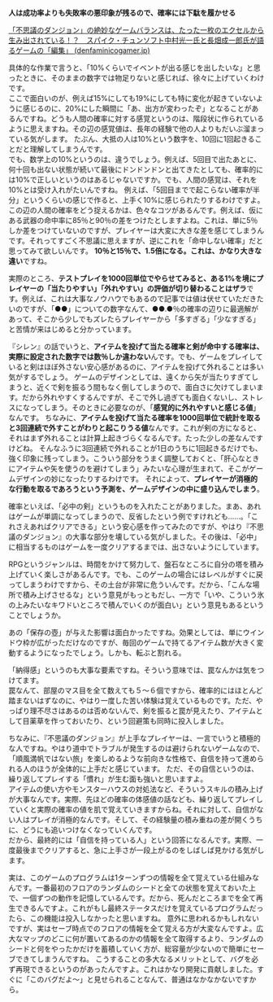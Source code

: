 **人は成功率よりも失敗率の悪印象が残るので、確率には下駄を履かせる**

[「不思議のダンジョン」の絶妙なゲームバランスは、たった一枚のエクセルから生み出されている！？　スパイク・チュンソフト中村光一氏と長畑成一郎氏が語るゲームの「編集」 (denfaminicogamer.jp)](https://news.denfaminicogamer.jp/projectbook/dungeon)

具体的な作業で言うと、「10%くらいでイベントが出る感じを出したいな」と思ったときに、そのままの数字では物足りないと感じれば、徐々に上げていくわけです。  
ここで面白いのが、例えば15%にしても19%にしても特に変化が起きていないように感じるのに、20%にした瞬間に「あ、出方が変わったぞ」となることがあるんですね。どうも人間の確率に対する感覚というのは、階段状に作られているように思えますね。その辺の感覚値は、長年の経験で他の人よりもだいぶ溜まっている気がします。
たぶん、大抵の人は10%という数字を、10回に1回起きることだと理解してしまうんです。  
でも、数学上の10%というのは、違うでしょう。例えば、5回目で出たあとに、何十回も出ない状態が続いて最後にドンドンドンと出てきたとしても、確率的には10%で正しいというのはあるじゃないですか。でも、人間の感覚は、それを10%とは受け入れがたいんですね。
例えば、「5回目までで起こらない確率が半分」というくらいの感じで作ると、上手く10%に感じられたりするわけですよ。
この辺の人間の確率をどう捉えるかは、色々なコツがあるんです。例えば、仮にある武器の命中率に85％と90％の差をつけたとしますよね。これは、単に5％しか差をつけていないのですが、プレイヤーは大変に大きな差を感じてしまうんです。それってすごく不思議に思えますが、逆にこれを「命中しない確率」だと思ってみて欲しいんです。
**10％と15％で、1.5倍になる。これは、かなり大きな違い**ですね。

実際のところ、**テストプレイを1000回単位でやらせてみると、ある1%を境にプレイヤーの「当たりやすい」「外れやすい」の評価が切り替わることはザラ**です。例えば、これは大事なノウハウでもあるので記事では値は伏せていただきたいのですが、「●●」についての数字なんて、●●.●％の確率の辺りに最適解があって、そこから少しでもズレたらプレイヤーから「多すぎる」「少なすぎる」と苦情が来はじめると分かっています。

『シレン』の話でいうと、**アイテムを投げて当たる確率と剣が命中する確率は、実際に設定された数字では数％しか違わない**んです。でも、ゲームをプレイしていると剣はほぼ外さない安心感があるのに、アイテムを投げて外れることは多い気がするでしょう。
ゲームのデザインとしては、遠くから矢が当たりすぎてしまうと、近くで剣を振るう間もなく倒してしまうので、面白さに欠けてしまいます。だから外れやすくするんですが、そこで外し過ぎても面白くないし、ストレスになってしまう。そのときに必要なのが、「**感覚的に外れやすいと感じる値**」なんです。
ちなみに、**アイテムを投げて当たる確率を1000回単位で統計を取ると3回連続で外すことがわりと起こりうる値**なんです。これが剣の方になると、それはまず外れることは計算上起きづらくなるんです。たった少しの差なんですけどね。
そんなふうに3回連続で外れることが1日のうちに1回起きるだけでも、強く印象に残ってしまう。こういう部分をうまく調整しておくと、「肝心なときにアイテムや矢を使うのを避けてしまう」みたいな心理が生まれて、そこがゲームデザインの妙になったりするわけです。
それによって、**プレイヤーが消極的な行動を取るであろうという予測を、ゲームデザインの中に盛り込んでしまう**。

確率といえば、「必中の剣」というものを入れたことがありました。まあ、あれはゲームが単調になってしまうので、反省したという例ですけれども……。「これさえあればクリアできる」という安心感を作ってみたのですが、やはり『不思議のダンジョン』の大事な部分を壊している気がしました。その後は、「必中」に相当するものはゲームを一度クリアするまでは、出さないようにしています。

RPGというジャンルは、時間をかけて努力して、盤石なところに自分の塔を積み上げていく楽しさがあるんです。でも、このゲームの場合にはレベルがすぐに戻ってしまうわけですから、その土台が非常に危ういんです。だから、「こんな場所で積み上げさせるな」という意見がもっともだし、一方で「いや、こういう氷の上みたいなキワドいところで積んでいくのが面白い」という意見もあるということでしょうか。

あの「保存の壺」が与えた影響は面白かったですね。効果としては、単にウインドウ枠が広がっただけなのですが、毎回のゲームで持てるアイテム数が大きく変動するようになったでしょう。しかも、転ぶと割れる。

「納得感」というのも大事な要素ですね。そういう意味では、罠なんかは気をつけてます。  
罠なんて、部屋のマス目を全て数えても５～６個ですから、確率的にはほとんど踏まないはずなのに、やはり一度した苦い体験は覚えているものです。ただ、やっぱり理不尽さはあるのは否めないんで、剣を振ると罠が見えたり、アイテムとして目薬草を作っておいたり、という回避策も同時に投入しました。

ちなみに、『不思議のダンジョン』が上手なプレイヤーは、一言でいうと積極的な人ですね。やはり道中でトラブルが発生するのは避けられないゲームなので、「順風満帆ではない旅」を楽しめるような前向きな性格で、自信を持って進められる人のほうが全体的に上手だと感じています。
ただ、その自信というのは、繰り返してプレイする「慣れ」が生む面も強いと思いますよ。  
アイテムの使い方やモンスターハウスの対処法など、そういうスキルの積み上げが大事なんです。実際、先ほどの確率の体感値の話なども、繰り返してプレイしていくと実際の確率の値を肌で覚えていきますからね。それに対して、自信がない人はプレイが消極的なんです。そして、その経験量の積み重ねの差が開くうちに、どうにも追いつけなくなっていくんです。  
だから、最終的には「自信を持っている人」という回答になるんです。実際、一度最後までクリアすると、急に上手さが一段上がるのをしばしば見かける気がします。

実は、このゲームのプログラムは1ターンずつの情報を全て覚えている仕組みなんです。一番最初のフロアのランダムのシードと全ての状態を覚えておいた上で、一個ずつの動作を記憶しているんです。だから、死んだところまでを全て再生できるんですよ。これがもし最終ステータスだけを覚えているプログラムだったら、この機能は投入しなかったと思いますね。
意外に思われるかもしれないですが、実はセーブ時点でのフロアの情報を全て覚える方が大変なんですよ。広大なマップのどこに何が置いてあるのかの情報を全て取得するより、ランダムのシードと何をやったかだけを蓄積していく方が、総容量が少ないので簡単にセーブできてしまうんですね。
こうすることの多大なるメリットとして、バグを必ず再現できるというのがあったんですよ。これはかなり開発に貢献しました。すぐに「このバグだよ～」と見せられることなんて、普通はなかなかないですから。
